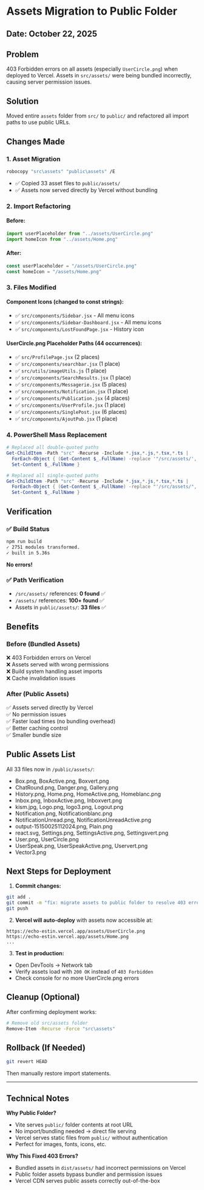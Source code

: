 # Assets Migration to Public Folder

## Date: October 22, 2025

## Problem
403 Forbidden errors on all assets (especially `UserCircle.png`) when deployed to Vercel. Assets in `src/assets/` were being bundled incorrectly, causing server permission issues.

## Solution
Moved entire `assets` folder from `src/` to `public/` and refactored all import paths to use public URLs.

## Changes Made

### 1. **Asset Migration**
```bash
robocopy "src\assets" "public\assets" /E
```
- ✅ Copied 33 asset files to `public/assets/`
- ✅ Assets now served directly by Vercel without bundling

### 2. **Import Refactoring**

#### Before:
```javascript
import userPlaceholder from "../assets/UserCircle.png"
import homeIcon from "../assets/Home.png"
```

#### After:
```javascript
const userPlaceholder = "/assets/UserCircle.png"
const homeIcon = "/assets/Home.png"
```

### 3. **Files Modified**

#### Component Icons (changed to const strings):
- ✅ `src/components/Sidebar.jsx` - All menu icons
- ✅ `src/components/Sidebar-Dashboard.jsx` - All menu icons  
- ✅ `src/components/LostFoundPage.jsx` - History icon

#### UserCircle.png Placeholder Paths (44 occurrences):
- ✅ `src/ProfilePage.jsx` (2 places)
- ✅ `src/components/searchbar.jsx` (1 place)
- ✅ `src/utils/imageUtils.js` (1 place)
- ✅ `src/components/SearchResults.jsx` (1 place)
- ✅ `src/components/Messagerie.jsx` (5 places)
- ✅ `src/components/Notification.jsx` (1 place)
- ✅ `src/components/Publication.jsx` (4 places)
- ✅ `src/components/UserProfile.jsx` (1 place)
- ✅ `src/components/SinglePost.jsx` (6 places)
- ✅ `src/components/AjoutPub.jsx` (1 place)

### 4. **PowerShell Mass Replacement**
```powershell
# Replaced all double-quoted paths
Get-ChildItem -Path "src" -Recurse -Include *.jsx,*.js,*.tsx,*.ts | 
  ForEach-Object { (Get-Content $_.FullName) -replace '"/src/assets/', '"/assets/' | 
  Set-Content $_.FullName }

# Replaced all single-quoted paths  
Get-ChildItem -Path "src" -Recurse -Include *.jsx,*.js,*.tsx,*.ts | 
  ForEach-Object { (Get-Content $_.FullName) -replace "'/src/assets/", "'/assets/" | 
  Set-Content $_.FullName }
```

## Verification

### ✅ Build Status
```bash
npm run build
✓ 2751 modules transformed.
✓ built in 5.36s
```
**No errors!**

### ✅ Path Verification
- `/src/assets/` references: **0 found** ✅
- `/assets/` references: **100+ found** ✅
- Assets in `public/assets/`: **33 files** ✅

## Benefits

### Before (Bundled Assets)
❌ 403 Forbidden errors on Vercel  
❌ Assets served with wrong permissions  
❌ Build system handling asset imports  
❌ Cache invalidation issues

### After (Public Assets)
✅ Assets served directly by Vercel  
✅ No permission issues  
✅ Faster load times (no bundling overhead)  
✅ Better caching control  
✅ Smaller bundle size

## Public Assets List
All 33 files now in `/public/assets/`:
- Box.png, BoxActive.png, Boxvert.png
- ChatRound.png, Danger.png, Gallery.png
- History.png, Home.png, HomeActive.png, Homeblanc.png
- Inbox.png, InboxActive.png, Inboxvert.png
- kism.jpg, Logo.png, logo3.png, Logout.png
- Notification.png, Notificationblanc.png
- NotificationUnread.png, NotificationUnreadActive.png
- output-15150025112024.png, Plain.png
- react.svg, Settings.png, SettingsActive.png, Settingsvert.png
- User.png, UserCircle.png
- UserSpeak.png, UserSpeakActive.png, Uservert.png
- Vector3.png

## Next Steps for Deployment

1. **Commit changes:**
```bash
git add .
git commit -m "fix: migrate assets to public folder to resolve 403 errors"
git push
```

2. **Vercel will auto-deploy** with assets now accessible at:
```
https://echo-estin.vercel.app/assets/UserCircle.png
https://echo-estin.vercel.app/assets/Home.png
...
```

3. **Test in production:**
- Open DevTools → Network tab
- Verify assets load with `200 OK` instead of `403 Forbidden`
- Check console for no more UserCircle.png errors

## Cleanup (Optional)
After confirming deployment works:
```bash
# Remove old src/assets folder
Remove-Item -Recurse -Force "src\assets"
```

## Rollback (If Needed)
```bash
git revert HEAD
```
Then manually restore import statements.

---

## Technical Notes

**Why Public Folder?**
- Vite serves `public/` folder contents at root URL
- No import/bundling needed → direct file serving
- Vercel serves static files from `public/` without authentication
- Perfect for images, fonts, icons, etc.

**Why This Fixed 403 Errors?**
- Bundled assets in `dist/assets/` had incorrect permissions on Vercel
- Public folder assets bypass bundler and permission issues
- Vercel CDN serves public assets correctly out-of-the-box
